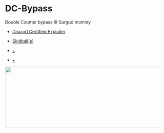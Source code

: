 # DC-Bypass
Double Counter bypass © Surgud mommy


- [Discord Certified Exploiter](https://github.com/passedout/DC-Bypass/blob/main/surgud.py)

- [Skidball(s)](https://github.com/passedout/DC-Bypass/blob/main/how%20mentally%20retarted%20skids%20act%20pov.md#1-retard-namberou-uno)

- [+](https://t.me/tosviolators)

- [+](https://discord.gg/escrows)

<a href='https://t.me/siegfried_tos'>
<img src="https://cdn.discordapp.com/attachments/1004046623753646080/1036425470905946222/E2808CE2808DE2808DE2808DE281A0E281A0E2808DE281A0E2808BE2808CE281A0E2808CE2808CE2808CE2808CE2808BE2808CE2808BE2808CE2808B_1.png" width="1000" height="200" ></code></a>
